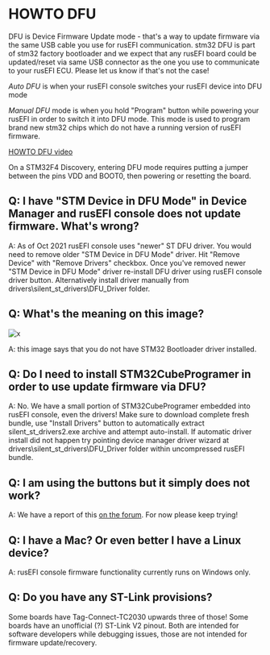 # HOWTO DFU

DFU is Device Firmware Update mode - that's a way to update firmware via the same USB cable you use for rusEFI communication. stm32 DFU is part of stm32 factory bootloader and we expect that any rusEFI board could be updated/reset via same USB connector as the one you use to communicate to your rusEFI ECU. Please let us know if that's not the case!

*Auto DFU* is when your rusEFI console switches your rusEFI device into DFU mode

*Manual DFU* mode is when you hold "Program" button while powering your rusEFI in order to switch it into DFU mode. This mode is
used to program brand new stm32 chips which do not have a running version of rusEFI firmware.

[HOWTO DFU video](https://www.youtube.com/watch?v=VdvXYgv_acg)

On a STM32F4 Discovery, entering DFU mode requires putting a jumper between the pins VDD and BOOT0, then powering or resetting the board.

## Q: I have "STM Device in DFU Mode" in Device Manager and rusEFI console does not update firmware. What's wrong?

A: As of Oct 2021 rusEFI console uses "newer" ST DFU driver. You would need to remove older "STM Device in DFU Mode" driver. Hit "Remove Device" with "Remove Drivers" checkbox. Once you've removed newer "STM Device in DFU Mode" driver re-install DFU driver using rusEFI console driver button. Alternatively install driver manually from drivers\silent_st_drivers\DFU_Driver folder.

## Q: What's the meaning on this image?

![x](Images/no-dfu-driver.png)

A: this image says that you do not have STM32 Bootloader driver installed.

## Q: Do I need to install STM32CubeProgramer in order to use update firmware via DFU?

A: No. We have a small portion of STM32CubeProgramer embedded into rusEFI console, even the drivers! Make sure to download complete fresh bundle, use "Install Drivers" button to automatically extract silent_st_drivers2.exe archive and attempt auto-install. If automatic driver install did not happen try pointing device manager driver wizard at drivers\silent_st_drivers\DFU_Driver folder within uncompressed rusEFI bundle.

## Q: I am using the buttons but it simply does not work?

A: We have a report of this [on the forum](https://www.rusefi.com/forum/viewtopic.php?p=42317#p42317). For now please keep trying!

## Q: I have a Mac? Or even better I have a Linux device?

A: rusEFI console firmware functionality currently runs on Windows only.

## Q: Do you have any ST-Link provisions?

Some boards have Tag-Connect-TC2030 upwards three of those! Some boards have an unofficial (?) ST-Link V2 pinout. Both are intended for software developers while debugging issues, those are not intended for firmware update/recovery.
